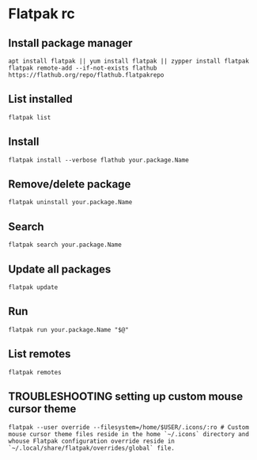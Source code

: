 # Flatpak rc

## Install package manager

    apt install flatpak || yum install flatpak || zypper install flatpak
    flatpak remote-add --if-not-exists flathub https://flathub.org/repo/flathub.flatpakrepo

## List installed

    flatpak list

## Install

    flatpak install --verbose flathub your.package.Name

## Remove/delete package

    flatpak uninstall your.package.Name

## Search

    flatpak search your.package.Name

## Update all packages

    flatpak update

## Run

    flatpak run your.package.Name "$@"

## List remotes

    flatpak remotes

## TROUBLESHOOTING setting up custom mouse cursor theme

    flatpak --user override --filesystem=/home/$USER/.icons/:ro # Custom mouse cursor theme files reside in the home `~/.icons` directory and whouse Flatpak configuration override reside in `~/.local/share/flatpak/overrides/global` file.
